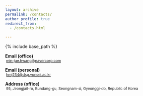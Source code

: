 ```yaml
---
layout: archive
permalink: /contacts/
author_profile: true
redirect_from: 
  - /contacts.html

---
```


{% include base_path %}

<i class="fas fa-fw fa-envelope" aria-hidden="true"></i> **Email (office)**  
<small>&nbsp;min-jae.hwang@navercorp.com</small>  

<i class="fas fa-fw fa-envelope" aria-hidden="true"></i> **Email (personal)**  
<small>&nbsp;hmj234@dsp.yonsei.ac.kr</small>  

<i class="fa fa-map-marker" aria-hidden="true"></i> **Address (office)**  
<small>&nbsp;95, Jeongjail-ro, Bundang-gu, Seongnam-si, Gyeonggi-do, Republic of Korea</small>  